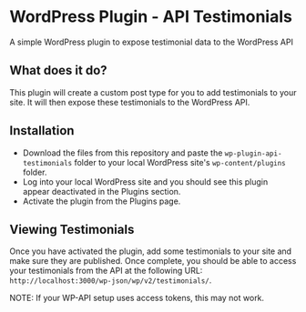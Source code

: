 # WordPress Plugin - API Testimonials
A simple WordPress plugin to expose testimonial data to the WordPress API

## What does it do?
This plugin will create a custom post type for you to add testimonials to your site. It will then expose these testimonials to the WordPress API.

## Installation
- Download the files from this repository and paste the `wp-plugin-api-testimonials` folder to your local WordPress site's `wp-content/plugins` folder.
- Log into your local WordPress site and you should see this plugin appear deactivated in the Plugins section.
- Activate the plugin from the Plugins page.

## Viewing Testimonials
Once you have activated the plugin, add some testimonials to your site and make sure they are published. Once complete, you should be able to access your testimonials from the API at the following URL: `http://localhost:3000/wp-json/wp/v2/testimonials/`.

NOTE: If your WP-API setup uses access tokens, this may not work.
